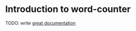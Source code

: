 # Introduction to word-counter

TODO: write [great documentation](http://jacobian.org/writing/great-documentation/what-to-write/)
